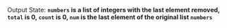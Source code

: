 Output State: **`numbers` is a list of integers with the last element removed, `total` is 0, `count` is 0, `num` is the last element of the original list `numbers`**